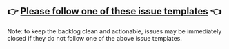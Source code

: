## 👉 [Please follow one of these issue templates](https://github.com/AleoHQ/sdk/issues/new/choose) 👈

Note: to keep the backlog clean and actionable, issues may be immediately closed
if they do not follow one of the above issue templates.
